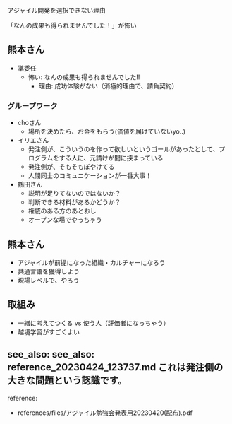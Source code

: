 アジャイル開発を選択できない理由

「なんの成果も得られませんでした！」が怖い

## 熊本さん
- 準委任
  - 怖い: なんの成果も得られませんでした!!
    - 理由: 成功体験がない（消極的理由で、請負契約）

### グループワーク
  - choさん
    - 場所を決めたら、お金をもらう(価値を届けていないyo..)
  - イリエさん
    - 発注側が、こういうのを作って欲しいというゴールがあったとして、プログラムをする人に、元請けが間に挟まっている
    - 発注側が、そもそもぼやけてる
    - 人間同士のコミュニケーションが一番大事！
  - 鶴田さん
    - 説明が足りてないのではないか？
    - 判断できる材料があるかどうか？
    - 権威のある方のあとおし
    - オープンな場でやっちゃう

## 熊本さん
- アジャイルが前提になった組織・カルチャーになろう
- 共通言語を獲得しよう
- 現場レベルで、やろう

## 取組み
- 一緒に考えてつくる vs 使う人（評価者になっちゃう）
- 越境学習がすごくよい

see_also:
see_also: reference_20230424_123737.md これは発注側の大きな問題という認識です。
---
reference:
- references/files/アジャイル勉強会発表用20230420(配布).pdf